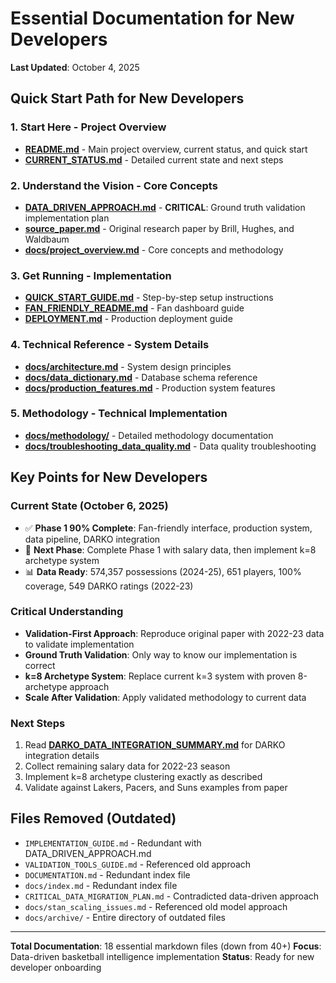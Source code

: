 # Essential Documentation for New Developers

**Last Updated**: October 4, 2025

## Quick Start Path for New Developers

### 1. **Start Here** - Project Overview
- **[README.md](README.md)** - Main project overview, current status, and quick start
- **[CURRENT_STATUS.md](CURRENT_STATUS.md)** - Detailed current state and next steps

### 2. **Understand the Vision** - Core Concepts  
- **[DATA_DRIVEN_APPROACH.md](DATA_DRIVEN_APPROACH.md)** - **CRITICAL**: Ground truth validation implementation plan
- **[source_paper.md](source_paper.md)** - Original research paper by Brill, Hughes, and Waldbaum
- **[docs/project_overview.md](docs/project_overview.md)** - Core concepts and methodology

### 3. **Get Running** - Implementation
- **[QUICK_START_GUIDE.md](QUICK_START_GUIDE.md)** - Step-by-step setup instructions
- **[FAN_FRIENDLY_README.md](FAN_FRIENDLY_README.md)** - Fan dashboard guide
- **[DEPLOYMENT.md](DEPLOYMENT.md)** - Production deployment guide

### 4. **Technical Reference** - System Details
- **[docs/architecture.md](docs/architecture.md)** - System design principles
- **[docs/data_dictionary.md](docs/data_dictionary.md)** - Database schema reference
- **[docs/production_features.md](docs/production_features.md)** - Production system features

### 5. **Methodology** - Technical Implementation
- **[docs/methodology/](docs/methodology/)** - Detailed methodology documentation
- **[docs/troubleshooting_data_quality.md](docs/troubleshooting_data_quality.md)** - Data quality troubleshooting

## Key Points for New Developers

### **Current State** (October 6, 2025)
- ✅ **Phase 1 90% Complete**: Fan-friendly interface, production system, data pipeline, DARKO integration
- 🎯 **Next Phase**: Complete Phase 1 with salary data, then implement k=8 archetype system
- 📊 **Data Ready**: 574,357 possessions (2024-25), 651 players, 100% coverage, 549 DARKO ratings (2022-23)

### **Critical Understanding**
- **Validation-First Approach**: Reproduce original paper with 2022-23 data to validate implementation
- **Ground Truth Validation**: Only way to know our implementation is correct
- **k=8 Archetype System**: Replace current k=3 system with proven 8-archetype approach
- **Scale After Validation**: Apply validated methodology to current data

### **Next Steps**
1. Read **[DARKO_DATA_INTEGRATION_SUMMARY.md](DARKO_DATA_INTEGRATION_SUMMARY.md)** for DARKO integration details
2. Collect remaining salary data for 2022-23 season
3. Implement k=8 archetype clustering exactly as described
4. Validate against Lakers, Pacers, and Suns examples from paper

## Files Removed (Outdated)
- `IMPLEMENTATION_GUIDE.md` - Redundant with DATA_DRIVEN_APPROACH.md
- `VALIDATION_TOOLS_GUIDE.md` - Referenced old approach
- `DOCUMENTATION.md` - Redundant index file
- `docs/index.md` - Redundant index file
- `CRITICAL_DATA_MIGRATION_PLAN.md` - Contradicted data-driven approach
- `docs/stan_scaling_issues.md` - Referenced old model approach
- `docs/archive/` - Entire directory of outdated files

---

**Total Documentation**: 18 essential markdown files (down from 40+)
**Focus**: Data-driven basketball intelligence implementation
**Status**: Ready for new developer onboarding
